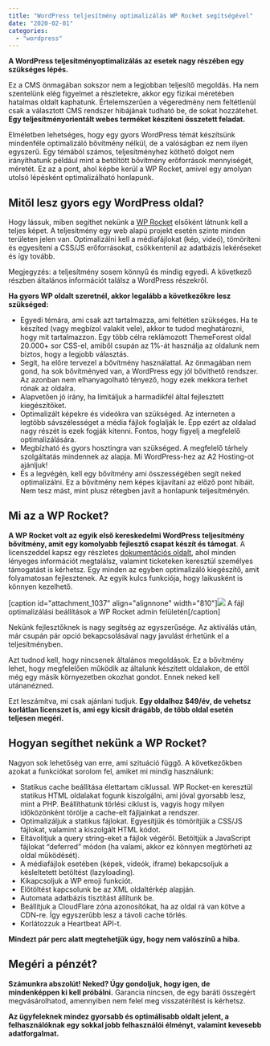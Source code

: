 ```yaml
---
title: "WordPress teljesítmény optimalizálás WP Rocket segítségével"
date: "2020-02-01"
categories: 
  - "wordpress"
---
```


**A WordPress teljesítményoptimalizálás az esetek nagy részében egy szükséges lépés.**

Ez a CMS önmagában sokszor nem a legjobban teljesítő megoldás. Ha nem szentelünk elég figyelmet a részletekre, akkor egy fizikai méretében hatalmas oldalt kaphatunk. Értelemszerűen a végeredmény nem feltétlenül csak a választott CMS rendszer hibájának tudható be, de sokat hozzátehet. **Egy teljesítményorientált webes terméket készíteni összetett feladat.**

Elméletben lehetséges, hogy egy gyors WordPress témát készítsünk mindenféle optimalizáló bővítmény nélkül, de a valóságban ez nem ilyen egyszerű. Egy témából számos, teljesítményhez köthető dolgot nem irányíthatunk például mint a betöltött bővítmény erőforrások mennyiségét, méretét. Ez az a pont, ahol képbe kerül a WP Rocket, amivel egy amolyan utolsó lépésként optimalizálható honlapunk.

## Mitől lesz gyors egy WordPress oldal?

Hogy lássuk, miben segíthet nekünk a [WP Rocket](https://wp-rocket.me/) elsőként látnunk kell a teljes képet. A teljesítmény egy web alapú projekt esetén szinte minden területen jelen van. Optimalizálni kell a médiafájlokat (kép, videó), tömöríteni és egyesíteni a CSS/JS erőforrásokat, csökkentenil az adatbázis lekéréseket és így tovább.

Megjegyzés: a teljesítmény sosem könnyű és mindig egyedi. A következő részben általános információt találsz a WordPress részekről.

**Ha gyors WP oldalt szeretnél, akkor legalább a következőkre lesz szükséged:**

- Egyedi témára, ami csak azt tartalmazza, ami feltétlen szükséges. Ha te készíted (vagy megbízol valakit vele), akkor te tudod meghatározni, hogy mit tartalmazzon. Egy több célra reklámozott ThemeForest oldal 20.000+ sor CSS-el, amiből csupán az 1%-át használja az oldalunk nem biztos, hogy a legjobb választás.
- Segít, ha előre tervezel a bővítmény használattal. Az önmagában nem gond, ha sok bővítményed van, a WordPress egy jól bővíthető rendszer. Az azonban nem elhanyagolható tényező, hogy ezek mekkora terhet rónak az oldalra.
- Alapvetően jó irány, ha limitáljuk a harmadikfél által fejlesztett kiegészítőket.
- Optimalizált képekre és videókra van szükséged. Az interneten a legtöbb sávszélességet a média fájlok foglalják le. Épp ezért az oldalad nagy részét is ezek fogják kitenni. Fontos, hogy figyelj a megfelelő optimalizálására.
- Megbízható és gyors hosztingra van szükséged. A megfelelő tárhely szolgáltatás mindennek az alapja. Mi WordPress-hez az A2 Hosting-ot ajánljuk!
- És a legvégén, kell egy bővítmény ami összességében segít neked optimalizálni. Ez a bővítmény nem képes kijavítani az előző pont hibáit. Nem tesz mást, mint plusz rétegben javít a honlapunk teljesítményén.

## Mi az a WP Rocket?

**A WP Rocket volt az egyik első kereskedelmi WordPress teljesítmény bővítmény, amit egy komolyabb fejlesztő csapat készít és támogat**. A licenszeddel kapsz egy részletes [dokumentációs oldalt](https://docs.wp-rocket.me/), ahol minden lényeges információt megtalálsz, valamint ticketeken keresztül személyes támogatást is kérhetsz. Egy minden az egyben optimalizáló kiegészítő, amit folyamatosan fejlesztenek. Az egyik kulcs funkciója, hogy laikusként is könnyen kezelhető.

\[caption id="attachment\_1037" align="alignnone" width="810"\][![](images/wp-rocket-file-optimization-képernyő-1200x585.png)](https://conedevelopment.com/wp-content/uploads/2020/03/wp-rocket-file-optimization-képernyő.png) A fájl optimalizálási beállítások a WP Rocket admin felületén\[/caption\]

Nekünk fejlesztőknek is nagy segítség az egyszerűsége. Az aktiválás után, már csupán pár opció bekapcsolásával nagy javulást érhetünk el a teljesítményben.

Azt tudnod kell, hogy nincsenek általános megoldások. Ez a bővítmény lehet, hogy megfelelően működik az általunk készített oldalakon, de ettől még egy másik környezetben okozhat gondot. Ennek neked kell utánanézned.

Ezt leszámítva, mi csak ajánlani tudjuk. **Egy oldalhoz $49/év, de vehetsz korlátlan licenszet is, ami egy kicsit drágább, de több oldal esetén teljesen megéri.**

## Hogyan segíthet nekünk a WP Rocket?

Nagyon sok lehetőség van erre, ami szituáció függő. A következőkben azokat a funkciókat sorolom fel, amiket mi mindig használunk:

- Statikus cache beállítása élettartam ciklussal. WP Rocket-en keresztül statikus HTML oldalakat fogunk kiszolgálni, ami jóval gyorsabb lesz, mint a PHP. Beállíthatunk törlési ciklust is, vagyis hogy milyen időközönként törölje a cache-elt fájljainkat a rendszer.
- Optimalizáljuk a statikus fájlokat. Egyesítjük és tömörítjük a CSS/JS fájlokat, valamint a kiszolgált HTML kódot.
- Eltávolítjuk a query string-eket a fájlok végéről. Betöltjük a JavaScript fájlokat “deferred” módon (ha valami, akkor ez könnyen megtörheti az oldal működését).
- A médiafájlok esetében (képek, videók, iframe) bekapcsoljuk a késleltetett betöltést (lazyloading).
- Kikapcsoljuk a WP emoji funkciót.
- Előtöltést kapcsolunk be az XML oldaltérkép alapján.
- Automata adatbázis tisztítást állítunk be.
- Beállítjuk a CloudFlare zóna azonosítókat, ha az oldal rá van kötve a CDN-re. Így egyszerűbb lesz a távoli cache törlés.
- Korlátozzuk a Heartbeat API-t.

**Mindezt pár perc alatt megtehetjük úgy, hogy nem valószínű a hiba.**

## Megéri a pénzét?

**Számunkra abszolút! Neked? Úgy gondoljuk, hogy igen, de mindenképpen ki kell próbálni.** Garancia nincsen, de egy baráti összegért megvásárolhatod, amennyiben nem felel meg visszatérítést is kérhetsz.

**Az ügyfeleknek mindez gyorsabb és optimálisabb oldalt jelent, a felhasználóknak egy sokkal jobb felhasználói élményt, valamint kevesebb adatforgalmat.**
